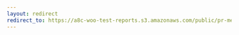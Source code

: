 ```yaml
---
layout: redirect
redirect_to: https://a8c-woo-test-reports.s3.amazonaws.com/public/pr-merge/45581/api/index.html
---
```

